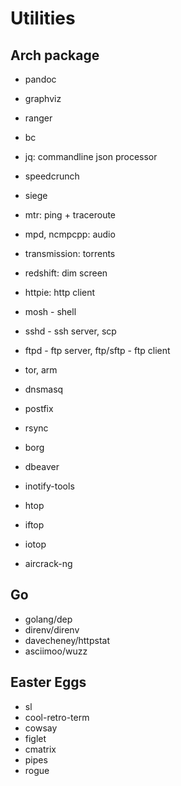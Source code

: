 # Utilities

## Arch package
- pandoc
- graphviz
- ranger
- bc
- jq: commandline json processor
- speedcrunch
- siege
- mtr: ping + traceroute
- mpd, ncmpcpp: audio
- transmission: torrents
- redshift: dim screen
- httpie: http client
- mosh - shell
- sshd - ssh server, scp
- ftpd - ftp server, ftp/sftp - ftp client
- tor, arm
- dnsmasq
- postfix
- rsync
- borg
- dbeaver
- inotify-tools

- htop
- iftop
- iotop

- aircrack-ng

## Go
- golang/dep
- direnv/direnv
- davecheney/httpstat
- asciimoo/wuzz

## Easter Eggs
- sl
- cool-retro-term
- cowsay
- figlet
- cmatrix
- pipes
- rogue
